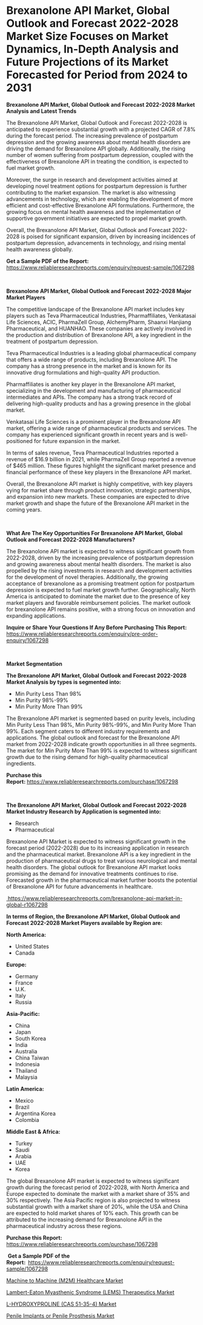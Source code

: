 <p><h1>Brexanolone API Market, Global Outlook and Forecast 2022-2028 Market Size Focuses on Market Dynamics, In-Depth Analysis and Future Projections of its Market Forecasted for Period from 2024 to 2031</h1></p><p><strong>Brexanolone API Market, Global Outlook and Forecast 2022-2028 Market Analysis and Latest Trends</strong></p>
<p><p>The Brexanolone API Market, Global Outlook and Forecast 2022-2028 is anticipated to experience substantial growth with a projected CAGR of 7.8% during the forecast period. The increasing prevalence of postpartum depression and the growing awareness about mental health disorders are driving the demand for Brexanolone API globally. Additionally, the rising number of women suffering from postpartum depression, coupled with the effectiveness of Brexanolone API in treating the condition, is expected to fuel market growth.</p><p>Moreover, the surge in research and development activities aimed at developing novel treatment options for postpartum depression is further contributing to the market expansion. The market is also witnessing advancements in technology, which are enabling the development of more efficient and cost-effective Brexanolone API formulations. Furthermore, the growing focus on mental health awareness and the implementation of supportive government initiatives are expected to propel market growth.</p><p>Overall, the Brexanolone API Market, Global Outlook and Forecast 2022-2028 is poised for significant expansion, driven by increasing incidences of postpartum depression, advancements in technology, and rising mental health awareness globally.</p></p>
<p><strong>Get a Sample PDF of the Report:&nbsp;</strong> <a href="https://www.reliableresearchreports.com/enquiry/request-sample/1067298">https://www.reliableresearchreports.com/enquiry/request-sample/1067298</a></p>
<p>&nbsp;</p>
<p><strong>Brexanolone API Market, Global Outlook and Forecast 2022-2028 Major Market Players</strong></p>
<p><p>The competitive landscape of the Brexanolone API market includes key players such as Teva Pharmaceutical Industries, Pharmaffiliates, Venkatasai Life Sciences, ACIC, PharmaZell Group, AlchemyPharm, Shaanxi Hanjiang Pharmaceutical, and HUANHAO. These companies are actively involved in the production and distribution of Brexanolone API, a key ingredient in the treatment of postpartum depression.</p><p>Teva Pharmaceutical Industries is a leading global pharmaceutical company that offers a wide range of products, including Brexanolone API. The company has a strong presence in the market and is known for its innovative drug formulations and high-quality API production.</p><p>Pharmaffiliates is another key player in the Brexanolone API market, specializing in the development and manufacturing of pharmaceutical intermediates and APIs. The company has a strong track record of delivering high-quality products and has a growing presence in the global market.</p><p>Venkatasai Life Sciences is a prominent player in the Brexanolone API market, offering a wide range of pharmaceutical products and services. The company has experienced significant growth in recent years and is well-positioned for future expansion in the market.</p><p>In terms of sales revenue, Teva Pharmaceutical Industries reported a revenue of $16.9 billion in 2021, while PharmaZell Group reported a revenue of $465 million. These figures highlight the significant market presence and financial performance of these key players in the Brexanolone API market.</p><p>Overall, the Brexanolone API market is highly competitive, with key players vying for market share through product innovation, strategic partnerships, and expansion into new markets. These companies are expected to drive market growth and shape the future of the Brexanolone API market in the coming years.</p></p>
<p>&nbsp;</p>
<p><strong>What Are The Key Opportunities For Brexanolone API Market, Global Outlook and Forecast 2022-2028 Manufacturers?</strong></p>
<p><p>The Brexanolone API market is expected to witness significant growth from 2022-2028, driven by the increasing prevalence of postpartum depression and growing awareness about mental health disorders. The market is also propelled by the rising investments in research and development activities for the development of novel therapies. Additionally, the growing acceptance of brexanolone as a promising treatment option for postpartum depression is expected to fuel market growth further. Geographically, North America is anticipated to dominate the market due to the presence of key market players and favorable reimbursement policies. The market outlook for brexanolone API remains positive, with a strong focus on innovation and expanding applications.</p></p>
<p><strong>Inquire or Share Your Questions If Any Before Purchasing This Report:</strong> <a href="https://www.reliableresearchreports.com/enquiry/pre-order-enquiry/1067298">https://www.reliableresearchreports.com/enquiry/pre-order-enquiry/1067298</a></p>
<p>&nbsp;</p>
<p><strong>Market Segmentation</strong></p>
<p><strong>The Brexanolone API Market, Global Outlook and Forecast 2022-2028 Market Analysis by types is segmented into:</strong></p>
<p><ul><li>Min Purity Less Than 98%</li><li>Min Purity 98%-99%</li><li>Min Purity More Than 99%</li></ul></p>
<p><p>The Brexanolone API market is segmented based on purity levels, including Min Purity Less Than 98%, Min Purity 98%-99%, and Min Purity More Than 99%. Each segment caters to different industry requirements and applications. The global outlook and forecast for the Brexanolone API market from 2022-2028 indicate growth opportunities in all three segments. The market for Min Purity More Than 99% is expected to witness significant growth due to the rising demand for high-quality pharmaceutical ingredients.</p></p>
<p><strong>Purchase this Report:&nbsp;</strong><a href="https://www.reliableresearchreports.com/purchase/1067298">https://www.reliableresearchreports.com/purchase/1067298</a></p>
<p>&nbsp;</p>
<p><strong>The Brexanolone API Market, Global Outlook and Forecast 2022-2028 Market Industry Research by Application is segmented into:</strong></p>
<p><ul><li>Research</li><li>Pharmaceutical</li></ul></p>
<p><p>Brexanolone API Market is expected to witness significant growth in the forecast period (2022-2028) due to its increasing application in research and the pharmaceutical market. Brexanolone API is a key ingredient in the production of pharmaceutical drugs to treat various neurological and mental health disorders. The global outlook for Brexanolone API market looks promising as the demand for innovative treatments continues to rise. Forecasted growth in the pharmaceutical market further boosts the potential of Brexanolone API for future advancements in healthcare.</p></p>
<p><a href="https://www.reliableresearchreports.com/brexanolone-api-market-in-global-r1067298">&nbsp;https://www.reliableresearchreports.com/brexanolone-api-market-in-global-r1067298</a></p>
<p><strong>In terms of Region, the Brexanolone API Market, Global Outlook and Forecast 2022-2028 Market Players available by Region are:</strong></p>
<p>
    <p> <strong> North America: </strong>
        <ul>
            <li>United States</li>
            <li>Canada</li>
        </ul>
        </p> 
    <p> <strong> Europe: </strong>
        <ul>
            <li>Germany</li>
            <li>France</li>
            <li>U.K.</li>
            <li>Italy</li>
            <li>Russia</li>
        </ul>
        </p> 
    <p> <strong> Asia-Pacific: </strong>
        <ul>
            <li>China</li>
            <li>Japan</li>
            <li>South Korea</li>
            <li>India</li>
            <li>Australia</li>
            <li>China Taiwan</li>
            <li>Indonesia</li>
            <li>Thailand</li>
            <li>Malaysia</li>
        </ul>
        </p> 
    <p> <strong> Latin America: </strong>
        <ul>
            <li>Mexico</li>
            <li>Brazil</li>
            <li>Argentina Korea</li>
            <li>Colombia</li>
        </ul>
        </p> 
    <p> <strong> Middle East & Africa: </strong>
        <ul>
            <li>Turkey</li>
            <li>Saudi</li>
            <li>Arabia</li>
            <li>UAE</li>
            <li>Korea</li>
        </ul>
    </p>
    </p>
<p><p>The global Brexanolone API market is expected to witness significant growth during the forecast period of 2022-2028, with North America and Europe expected to dominate the market with a market share of 35% and 30% respectively. The Asia Pacific region is also projected to witness substantial growth with a market share of 20%, while the USA and China are expected to hold market shares of 10% each. This growth can be attributed to the increasing demand for Brexanolone API in the pharmaceutical industry across these regions.</p></p>
<p><strong>Purchase this Report: </strong><a href="https://www.reliableresearchreports.com/purchase/1067298">https://www.reliableresearchreports.com/purchase/1067298</a></p>
<p>&nbsp;<strong>Get a Sample PDF of the Report:&nbsp;&nbsp;</strong><a href="https://www.reliableresearchreports.com/enquiry/request-sample/1067298">https://www.reliableresearchreports.com/enquiry/request-sample/1067298</a></p>
<p><strong></strong></p>
<p><p><a href="https://www.linkedin.com/pulse/machine-m2m-healthcare-market-outlook-forecast-from-2024-2031-ow2yc">Machine to Machine (M2M) Healthcare Market</a></p><p><a href="https://github.com/ranaacryptoaddmin/Market-Research-Report-List-1/blob/main/lambert-eaton-myasthenic-syndrome-lems-therapeutics-market.md">Lambert-Eaton Myasthenic Syndrome (LEMS) Therapeutics Market</a></p><p><a href="https://github.com/jadenRaynor/Market-Research-Report-List-1/blob/main/l-hydroxyproline-cas-51-35-4-market.md">L-HYDROXYPROLINE (CAS 51-35-4) Market</a></p><p><a href="https://www.linkedin.com/pulse/penile-implants-prosthesis-market-investigation-industry-evolution-dla9c">Penile Implants or Penile Prosthesis Market</a></p></p>
